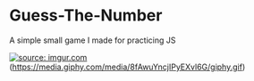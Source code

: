 # Guess-The-Number
A simple small game I made for practicing JS

<a href="https://imgur.com/NDpmKFr"><img src="https://i.imgur.com/NDpmKFr.gif" title="source: imgur.com" /></a>(https://media.giphy.com/media/8fAwuYncjIPyEXvl6G/giphy.gif)

